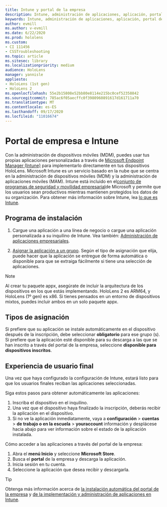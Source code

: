 ```yaml
---
title: Intune y portal de la empresa
description: Intune, administración de aplicaciones, aplicación, portal de la empresa, portal
keywords: Intune, administración de aplicaciones, aplicación, portal de la empresa, portal, hololens
author: evmill
ms.author: v-evmill
ms.date: 6/22/2020
ms.prod: hololens
ms.custom:
- CI 111456
- CSSTroubleshooting
ms.topic: article
ms.sitesec: library
ms.localizationpriority: medium
audience: HoloLens
manager: yannisle
appliesto:
- HoloLens (1st gen)
- HoloLens 2
ms.openlocfilehash: 55e2b15808e52bb80e8114e215bc0cef52358842
ms.sourcegitcommit: 785ac6f05aecffc0f3980960891617d161711a70
ms.translationtype: MT
ms.contentlocale: es-ES
ms.lasthandoff: 09/17/2020
ms.locfileid: "11016674"
---
```

# Portal de empresa e Intune

Con la administración de dispositivos móviles (MDM), puedes usar tus propias aplicaciones personalizadas a través de [Microsoft Endpoint Manager (Intune)](https://docs.microsoft.com/intune/windows-holographic-for-business) para implementarlo directamente en tus dispositivos HoloLens. Microsoft Intune es un servicio basado en la nube que se centra en la administración de dispositivos móviles (MDM) y la administración de aplicaciones móviles (MAM). Intune está incluido en el[conjunto de programas de seguridad y movilidad empresarial](https://www.microsoft.com/microsoft-365/enterprise-mobility-security)de Microsoft y permite que los usuarios sean productivos mientras mantienen protegidos los datos de su organización. Para obtener más información sobre Intune, lea [lo que es Intune](https://docs.microsoft.com/mem/intune/fundamentals/what-is-intune).

## Programa de instalación

1. Cargue una aplicación a una línea de negocio o cargue una aplicación personalizada a su inquilino de Intune. Vea también: [Administración de aplicaciones empresariales](https://docs.microsoft.com/windows/client-management/mdm/enterprise-app-management).

2. [Asignar la aplicación a un grupo](https://docs.microsoft.com/mem/intune/apps/apps-deploy). Según el tipo de asignación que elija, puede hacer que la aplicación se entregue de forma automática o disponible para que se extraiga fácilmente si tiene una selección de aplicaciones. 

> [!NOTE] 
> Al crear tu paquete appx, asegúrate de incluir la arquitectura de los dispositivos en los que estás implementando. HoloLens 2 es ARM64, y HoloLens (1º gen) es x86. Si tienes pensados en un entorno de dispositivos mixtos, puedes incluir ambos en un solo paquete appx.

## Tipos de asignación

Si prefiere que su aplicación se instale automáticamente en el dispositivo después de la inscripción, debe seleccionar **obligatorio** para ese grupo (s).
Si prefiere que la aplicación esté disponible para su descarga a las que se han inscrito a través del portal de la empresa, seleccione **disponible para dispositivos inscritos**.


## Experiencia de usuario final

Una vez que haya configurado la configuración de Intune, estará listo para que los usuarios finales reciban las aplicaciones seleccionadas.

Siga estos pasos para obtener automáticamente las aplicaciones:
1. Inscriba el dispositivo en el inquilino. 
2. Una vez que el dispositivo haya finalizado la inscripción, deberás recibir la aplicación en el dispositivo. 
3. Si no ve la aplicación inmediatamente, vaya a **configuración**  >  **cuentas**  >  **de trabajo o en la escuela**  >  **youraccount** información y desplácese hacia abajo para ver información sobre el estado de la aplicación instalada.

Cómo acceder a las aplicaciones a través del portal de la empresa:
1. Abra el **menú Inicio** y seleccione **Microsoft Store**. 
2. Busca el **portal** de la empresa y descarga la aplicación.
3. Inicia sesión en tu cuenta.
4. Seleccione la aplicación que desea recibir y descargarla.

> [!Tip]
> Obtenga más información acerca de [la instalación automática del portal de la empresa](https://docs.microsoft.com/mem/intune/apps/company-portal-app) y [de la implementación y administración de aplicaciones en Intune](https://docs.microsoft.com/mem/intune/fundamentals/windows-holographic-for-business#deploy-and-manage-apps).
